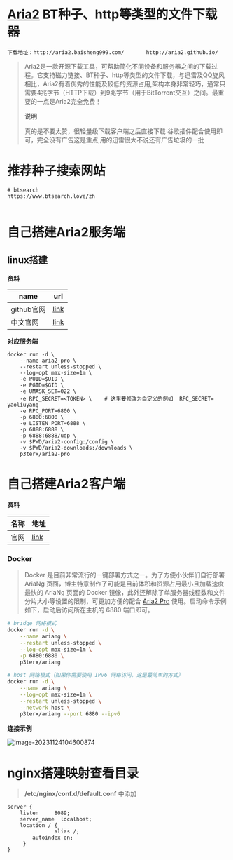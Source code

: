 #  [Aria2](http://aria2.baisheng999.com/#Windows)  BT种子、http等类型的文件下载 器

`下载地址：http://aria2.baisheng999.com/       http://aria2.github.io/` 

> Aria2是一款开源下载工具，可帮助简化不同设备和服务器之间的下载过程。它支持磁力链接、BT种子、http等类型的文件下载，与迅雷及QQ旋风相比，Aria2有着优秀的性能及较低的资源占用,架构本身非常轻巧，通常只需要4兆字节（HTTP下载）到9兆字节（用于BitTorrent交互）之间。最重要的一点是Aria2完全免费！
>
> **说明**
>
> 真的是不要太赞，很轻量级下载客户端之后直接下载 谷歌插件配合使用即可，完全没有广告这是重点,用的迅雷很大不说还有广告垃圾的一批

# 推荐种子搜索网站

```shell
# btsearch
https://www.btsearch.love/zh


```



#   自己搭建Aria2服务端

##  linux搭建

**资料**

| name       | url                                                          |
| ---------- | ------------------------------------------------------------ |
| github官网 | [link](https://github.com/P3TERX/Aria2-Pro-Docker)           |
| 中文官网   | [link](https://p3terx.com/archives/docker-aria2-pro.html#google_vignette) |

**对应服务端**

```shell
docker run -d \
    --name aria2-pro \
    --restart unless-stopped \
    --log-opt max-size=1m \
    -e PUID=$UID \
    -e PGID=$GID \
    -e UMASK_SET=022 \
    -e RPC_SECRET=<TOKEN> \    # 这里要修改为自定义的例如  RPC_SECRET= yaoliuyang
    -e RPC_PORT=6800 \
    -p 6800:6800 \
    -e LISTEN_PORT=6888 \
    -p 6888:6888 \
    -p 6888:6888/udp \
    -v $PWD/aria2-config:/config \
    -v $PWD/aria2-downloads:/downloads \
    p3terx/aria2-pro
```

# 自己搭建Aria2客户端

**资料**

| 名称 | 地址                                                         |
| ---- | ------------------------------------------------------------ |
| 官网 | [link](https://p3terx.com/archives/aria2-frontend-ariang-tutorial.html#google_vignette) |

### Docker

> Docker 是目前非常流行的一键部署方式之一。为了方便小伙伴们自行部署 Ar­i­aNg 页面，博主特意制作了可能是目前体积和资源占用最小且加载速度最快的 Ar­i­aNg 页面的 Docker 镜像，此外还解除了单服务器线程数和文件分片大小等设置的限制，可更加方便的配合 [Aria2 Pro](https://p3terx.com/archives/docker-aria2-pro.html) 使用。启动命令示例如下，启动后访问所在主机的 6880 端口即可。

```bash
# bridge 网络模式
docker run -d \
    --name ariang \
    --restart unless-stopped \
    --log-opt max-size=1m \
    -p 6880:6880 \
    p3terx/ariang

# host 网络模式（如果你需要使用 IPv6 网络访问，这是最简单的方式）
docker run -d \
    --name ariang \
    --log-opt max-size=1m \
    --restart unless-stopped \
    --network host \
    p3terx/ariang --port 6880 --ipv6
```

**连接示例**

![image-20231124104600874](https://yaoliuyang-blog-images.oss-cn-beijing.aliyuncs.com/blogImages/image-20231124104600874.png)

#  nginx搭建映射查看目录

> **/etc/nginx/conf.d/default.conf**   中添加      

```shell
server {
    listen     8089;
    server_name  localhost;
    location / { 
               alias /; 
		autoindex on; 
     }
}

```

